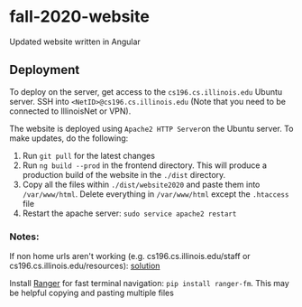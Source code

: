 # fall-2020-website
Updated website written in Angular

## Deployment

To deploy on the server, get access to the `cs196.cs.illinois.edu` Ubuntu server. SSH into `<NetID>@cs196.cs.illinois.edu` (Note that you need to be connected to IllinoisNet or VPN).

The website is deployed using `Apache2 HTTP Server`on the Ubuntu server. To make updates, do the following:
1. Run `git pull` for the latest changes
2. Run `ng build --prod` in the frontend directory. This will produce a production build of the website in the `./dist` directory.
3. Copy all the files within `./dist/website2020` and paste them into `/var/www/html`. Delete everything in `/var/www/html` except the `.htaccess` file
4. Restart the apache server: `sudo service apache2 restart`

### Notes:
If non home urls aren't working (e.g. cs196.cs.illinois.edu/staff or cs196.cs.illinois.edu/resources): [solution](https://github.com/mgechev/angular-seed/wiki/Deploying-prod-build-to-Apache-2)

Install [Ranger](https://github.com/ranger/ranger) for fast terminal navigation: `pip install ranger-fm`. This may be helpful copying and pasting multiple files

